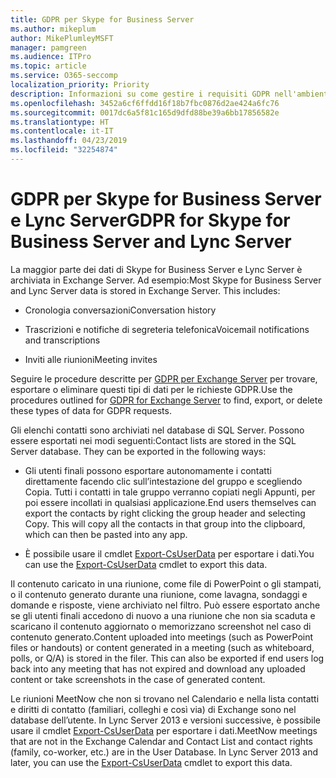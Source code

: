 ```yaml
---
title: GDPR per Skype for Business Server
ms.author: mikeplum
author: MikePlumleyMSFT
manager: pamgreen
ms.audience: ITPro
ms.topic: article
ms.service: O365-seccomp
localization_priority: Priority
description: Informazioni su come gestire i requisiti GDPR nell'ambiente Skype for Business Server e Lync Server locale.
ms.openlocfilehash: 3452a6cf6ffdd16f18b7fbc0876d2ae424a6fc76
ms.sourcegitcommit: 0017dc6a5f81c165d9dfd88be39a6bb17856582e
ms.translationtype: HT
ms.contentlocale: it-IT
ms.lasthandoff: 04/23/2019
ms.locfileid: "32254874"
---
```

# <a name="gdpr-for-skype-for-business-server-and-lync-server"></a><span data-ttu-id="2fbef-103">GDPR per Skype for Business Server e Lync Server</span><span class="sxs-lookup"><span data-stu-id="2fbef-103">GDPR for Skype for Business Server and Lync Server</span></span>

<span data-ttu-id="2fbef-p101">La maggior parte dei dati di Skype for Business Server e Lync Server è archiviata in Exchange Server. Ad esempio:</span><span class="sxs-lookup"><span data-stu-id="2fbef-p101">Most Skype for Business Server and Lync Server data is stored in Exchange Server. This includes:</span></span>

-   <span data-ttu-id="2fbef-106">Cronologia conversazioni</span><span class="sxs-lookup"><span data-stu-id="2fbef-106">Conversation history</span></span>

-   <span data-ttu-id="2fbef-107">Trascrizioni e notifiche di segreteria telefonica</span><span class="sxs-lookup"><span data-stu-id="2fbef-107">Voicemail notifications and transcriptions</span></span>

-   <span data-ttu-id="2fbef-108">Inviti alle riunioni</span><span class="sxs-lookup"><span data-stu-id="2fbef-108">Meeting invites</span></span>

<span data-ttu-id="2fbef-109">Seguire le procedure descritte per [GDPR per Exchange Server](gdpr-for-exchange-server.md) per trovare, esportare o eliminare questi tipi di dati per le richieste GDPR.</span><span class="sxs-lookup"><span data-stu-id="2fbef-109">Use the procedures outlined for [GDPR for Exchange Server](gdpr-for-exchange-server.md) to find, export, or delete these types of data for GDPR requests.</span></span>

<span data-ttu-id="2fbef-p102">Gli elenchi contatti sono archiviati nel database di SQL Server. Possono essere esportati nei modi seguenti:</span><span class="sxs-lookup"><span data-stu-id="2fbef-p102">Contact lists are stored in the SQL Server database. They can be exported in the following ways:</span></span>

-   <span data-ttu-id="2fbef-p103">Gli utenti finali possono esportare autonomamente i contatti direttamente facendo clic sull’intestazione del gruppo e scegliendo Copia. Tutti i contatti in tale gruppo verranno copiati negli Appunti, per poi essere incollati in qualsiasi applicazione.</span><span class="sxs-lookup"><span data-stu-id="2fbef-p103">End users themselves can export the contacts by right clicking the group header and selecting Copy. This will copy all the contacts in that group into the clipboard, which can then be pasted into any app.</span></span>

-   <span data-ttu-id="2fbef-114">È possibile usare il cmdlet [Export-CsUserData](https://docs.microsoft.com/it-IT/powershell/module/skype/export-csuserdata) per esportare i dati.</span><span class="sxs-lookup"><span data-stu-id="2fbef-114">You can use the [Export-CsUserData](https://docs.microsoft.com/it-IT/powershell/module/skype/export-csuserdata) cmdlet to export this data.</span></span>

<span data-ttu-id="2fbef-p104">Il contenuto caricato in una riunione, come file di PowerPoint o gli stampati, o il contenuto generato durante una riunione, come lavagna, sondaggi e domande e risposte, viene archiviato nel filtro. Può essere esportato anche se gli utenti finali accedono di nuovo a una riunione che non sia scaduta e scaricano il contenuto aggiornato o memorizzano screenshot nel caso di contenuto generato.</span><span class="sxs-lookup"><span data-stu-id="2fbef-p104">Content uploaded into meetings (such as PowerPoint files or handouts) or content generated in a meeting (such as whiteboard, polls, or Q/A) is stored in the filer. This can also be exported if end users log back into any meeting that has not expired and download any uploaded content or take screenshots in the case of generated content.</span></span>

<span data-ttu-id="2fbef-p105">Le riunioni MeetNow che non si trovano nel Calendario e nella lista contatti e diritti di contatto (familiari, colleghi e così via) di Exchange sono nel database dell’utente. In Lync Server 2013 e versioni successive, è possibile usare il cmdlet [Export-CsUserData](https://docs.microsoft.com/it-IT/powershell/module/skype/export-csuserdata) per esportare i dati.</span><span class="sxs-lookup"><span data-stu-id="2fbef-p105">MeetNow meetings that are not in the Exchange Calendar and Contact List and contact rights (family, co-worker, etc.) are in the User Database. In Lync Server 2013 and later, you can use the [Export-CsUserData](https://docs.microsoft.com/it-IT/powershell/module/skype/export-csuserdata) cmdlet to export this data.</span></span>

